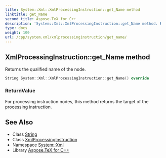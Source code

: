 ```yaml
---
title: System::Xml::XmlProcessingInstruction::get_Name method
linktitle: get_Name
second_title: Aspose.TeX for C++
description: 'System::Xml::XmlProcessingInstruction::get_Name method. Returns the qualified name of the node in C++.'
type: docs
weight: 100
url: /cpp/system.xml/xmlprocessinginstruction/get_name/
---
```

## XmlProcessingInstruction::get_Name method


Returns the qualified name of the node.

```cpp
String System::Xml::XmlProcessingInstruction::get_Name() override
```


### ReturnValue

For processing instruction nodes, this method returns the target of the processing instruction.

## See Also

* Class [String](../../../system/string/)
* Class [XmlProcessingInstruction](../)
* Namespace [System::Xml](../../)
* Library [Aspose.TeX for C++](../../../)
